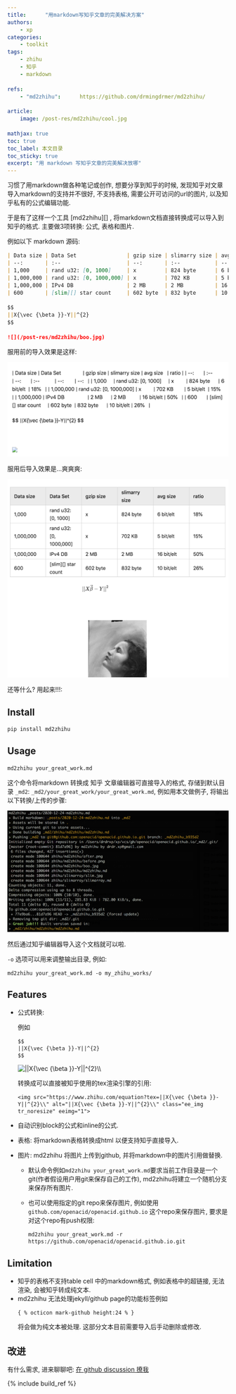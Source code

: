```yaml
---
title:      "用markdown写知乎文章的完美解决方案"
authors:
    - xp
categories:
    - toolkit
tags:
    - zhihu
    - 知乎
    - markdown

refs:
    - "md2zhihu":      https://github.com/drmingdrmer/md2zhihu/

article:
    image: /post-res/md2zhihu/cool.jpg

mathjax: true
toc: true
toc_label: 本文目录
toc_sticky: true
excerpt: "用 markdown 写知乎文章的完美解决放哪"
---
```


习惯了用markdown做各种笔记或创作, 想要分享到知乎的时候,
发现知乎对文章导入markdown的支持并不很好, 不支持表格, 需要公开可访问的url的图片,
以及知乎私有的公式编辑功能.

于是有了这样一个工具 [md2zhihu][] , 将markdown文档直接转换成可以导入到知乎的格式.
主要做3项转换: 公式, 表格和图片.

例如以下 markdown 源码:

```markdown
| Data size | Data Set                | gzip size | slimarry size | avg size   | ratio |
| --:       | :--                     | --:       | :--           | --:        | --:   |
| 1,000     | rand u32: [0, 1000]     | x         | 824 byte      | 6 bit/elt  | 18%   |
| 1,000,000 | rand u32: [0, 1000,000] | x         | 702 KB        | 5 bit/elt  | 15%   |
| 1,000,000 | IPv4 DB                 | 2 MB      | 2 MB          | 16 bit/elt | 50%   |
| 600       | [slim][] star count     | 602 byte  | 832 byte      | 10 bit/elt | 26%   |

$$
||X{\vec {\beta }}-Y||^{2}
$$

![](/post-res/md2zhihu/boo.jpg)
```

服用前的导入效果是这样:

![](/post-res/md2zhihu/before.png)

服用后导入效果是...爽爽爽:

![](/post-res/md2zhihu/after.png)


还等什么? 用起来!!!:

## Install

```sh
pip install md2zhihu
```

## Usage

```sh
md2zhihu your_great_work.md
```

这个命令将markdown 转换成 知乎 文章编辑器可直接导入的格式, 存储到默认目录 `_md2`:  `_md2/your_great_work/your_great_work.md`, 例如用本文做例子, 将输出以下转换/上传的步骤:

![](/post-res/md2zhihu/runit.png)

然后通过知乎编辑器导入这个文档就可以啦.

`-o` 选项可以用来调整输出目录, 例如:

```
md2zhihu your_great_work.md -o my_zhihu_works/
```

## Features

- 公式转换:

  例如

  ```
  $$
  ||X{\vec {\beta }}-Y||^{2}
  $$
  ```

  <img src="https://www.zhihu.com/equation?tex=%7C%7CX%7B%5Cvec%20%7B%5Cbeta%20%7D%7D-Y%7C%7C%5E%7B2%7D%5C%5C" alt="||X{\vec {\beta }}-Y||^{2}\\" class="ee_img tr_noresize" eeimg="1">

  转换成可以直接被知乎使用的tex渲染引擎的引用:

  ```
  <img src="https://www.zhihu.com/equation?tex=||X{\vec {\beta }}-Y||^{2}\\" alt="||X{\vec {\beta }}-Y||^{2}\\" class="ee_img tr_noresize" eeimg="1">
  ```

- 自动识别block的公式和inline的公式.

- 表格: 将markdown表格转换成html 以便支持知乎直接导入.

- 图片: md2zhihu 将图片上传到github, 并将markdown中的图片引用做替换.

  - 默认命令例如`md2zhihu your_great_work.md`要求当前工作目录是一个git(作者假设用户用git来保存自己的工作), md2zhihu将建立一个随机分支来保存所有图片.

  - 也可以使用指定的git repo来保存图片, 例如使用`github.com/openacid/openacid.github.io` 这个repo来保存图片, 要求是对这个repo有push权限:

    ```
    md2zhihu your_great_work.md -r https://github.com/openacid/openacid.github.io.git
    ```

## Limitation

- 知乎的表格不支持table cell 中的markdown格式, 例如表格中的超链接, 无法渲染, 会被知乎转成纯文本.
- md2zhihu 无法处理jekyll/github page的功能标签例如
  ```
  { % octicon mark-github height:24 % }
  ```
  将会做为纯文本被处理. 这部分文本目前需要导入后手动删除或修改.

## 改进

有什么需求, 进来聊聊吧: [在 github discussion 撩我](https://github.com/drmingdrmer/md2zhihu/discussions/new)

{% include build_ref %}
